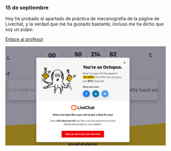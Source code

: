 


### 15 de septiembre

Hoy he probado el apartado de práctica de mecanografía de la página de Livechat, y la verdad que me ha gustado bastante, incluso me ha dicho que soy un pulpo.











[Enlace al profesor](https://github.com/d-prieto/Inkscape-fresado-y-soldadura/blob/main/Mecanograf%C3%ADa.md#informaci%C3%B3n-sobre-mecanograf%C3%ADa)







![](https://raw.githubusercontent.com/Tabrih/1er-Trimestre/main/Captura%20de%20pantalla%20de%202021-09-15%2012-18-37.png)
